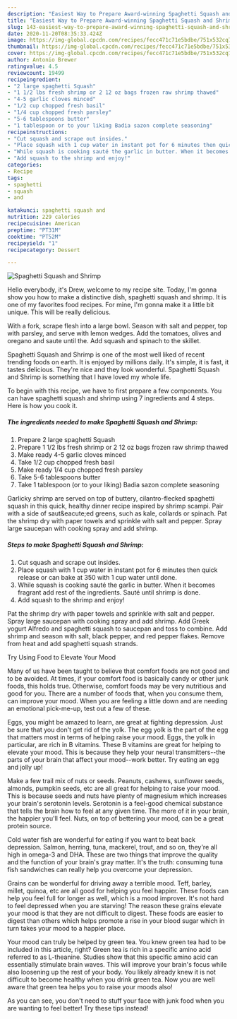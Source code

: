 ```yaml
---
description: "Easiest Way to Prepare Award-winning Spaghetti Squash and Shrimp"
title: "Easiest Way to Prepare Award-winning Spaghetti Squash and Shrimp"
slug: 143-easiest-way-to-prepare-award-winning-spaghetti-squash-and-shrimp
date: 2020-11-20T08:35:33.424Z
image: https://img-global.cpcdn.com/recipes/fecc471c71e5bdbe/751x532cq70/spaghetti-squash-and-shrimp-recipe-main-photo.jpg
thumbnail: https://img-global.cpcdn.com/recipes/fecc471c71e5bdbe/751x532cq70/spaghetti-squash-and-shrimp-recipe-main-photo.jpg
cover: https://img-global.cpcdn.com/recipes/fecc471c71e5bdbe/751x532cq70/spaghetti-squash-and-shrimp-recipe-main-photo.jpg
author: Antonio Brewer
ratingvalue: 4.5
reviewcount: 19499
recipeingredient:
- "2 large spaghetti Squash"
- "1 1/2 lbs fresh shrimp or 2 12 oz bags frozen raw shrimp thawed"
- "4-5 garlic cloves minced"
- "1/2 cup chopped fresh basil"
- "1/4 cup chopped fresh parsley"
- "5-6 tablespoons butter"
- "1 tablespoon or to your liking Badia sazon complete seasoning"
recipeinstructions:
- "Cut squash and scrape out insides."
- "Place squash with 1 cup water in instant pot for 6 minutes then quick release or can bake at 350 with 1 cup water until done."
- "While squash is cooking sauté the garlic in butter. When it becomes fragrant add rest of the ingredients. Sauté until shrimp is done."
- "Add squash to the shrimp and enjoy!"
categories:
- Recipe
tags:
- spaghetti
- squash
- and

katakunci: spaghetti squash and 
nutrition: 229 calories
recipecuisine: American
preptime: "PT31M"
cooktime: "PT52M"
recipeyield: "1"
recipecategory: Dessert

---
```



![Spaghetti Squash and Shrimp](https://img-global.cpcdn.com/recipes/fecc471c71e5bdbe/751x532cq70/spaghetti-squash-and-shrimp-recipe-main-photo.jpg)

Hello everybody, it's Drew, welcome to my recipe site. Today, I'm gonna show you how to make a distinctive dish, spaghetti squash and shrimp. It is one of my favorites food recipes. For mine, I'm gonna make it a little bit unique. This will be really delicious.

With a fork, scrape flesh into a large bowl. Season with salt and pepper, top with parsley, and serve with lemon wedges. Add the tomatoes, olives and oregano and saute until the. Add squash and spinach to the skillet.

Spaghetti Squash and Shrimp is one of the most well liked of recent trending foods on earth. It is enjoyed by millions daily. It's simple, it is fast, it tastes delicious. They're nice and they look wonderful. Spaghetti Squash and Shrimp is something that I have loved my whole life.


To begin with this recipe, we have to first prepare a few components. You can have spaghetti squash and shrimp using 7 ingredients and 4 steps. Here is how you cook it.

<!--inarticleads1-->

##### The ingredients needed to make Spaghetti Squash and Shrimp:

1. Prepare 2 large spaghetti Squash
1. Prepare 1 1/2 lbs fresh shrimp or 2 12 oz bags frozen raw shrimp thawed
1. Make ready 4-5 garlic cloves minced
1. Take 1/2 cup chopped fresh basil
1. Make ready 1/4 cup chopped fresh parsley
1. Take 5-6 tablespoons butter
1. Take 1 tablespoon (or to your liking) Badia sazon complete seasoning


Garlicky shrimp are served on top of buttery, cilantro-flecked spaghetti squash in this quick, healthy dinner recipe inspired by shrimp scampi. Pair with a side of saut&amp;eacute;ed greens, such as kale, collards or spinach. Pat the shrimp dry with paper towels and sprinkle with salt and pepper. Spray large saucepan with cooking spray and add shrimp. 

<!--inarticleads2-->

##### Steps to make Spaghetti Squash and Shrimp:

1. Cut squash and scrape out insides.
1. Place squash with 1 cup water in instant pot for 6 minutes then quick release or can bake at 350 with 1 cup water until done.
1. While squash is cooking sauté the garlic in butter. When it becomes fragrant add rest of the ingredients. Sauté until shrimp is done.
1. Add squash to the shrimp and enjoy!


Pat the shrimp dry with paper towels and sprinkle with salt and pepper. Spray large saucepan with cooking spray and add shrimp. Add Greek yogurt Alfredo and spaghetti squash to saucepan and toss to combine. Add shrimp and season with salt, black pepper, and red pepper flakes. Remove from heat and add spaghetti squash strands. 

Try Using Food to Elevate Your Mood


Many of us have been taught to believe that comfort foods are not good and to be avoided. At times, if your comfort food is basically candy or other junk foods, this holds true. Otherwise, comfort foods may be very nutritious and good for you. There are a number of foods that, when you consume them, can improve your mood. When you are feeling a little down and are needing an emotional pick-me-up, test out a few of these.

Eggs, you might be amazed to learn, are great at fighting depression. Just be sure that you don't get rid of the yolk. The egg yolk is the part of the egg that matters most in terms of helping raise your mood. Eggs, the yolk in particular, are rich in B vitamins. These B vitamins are great for helping to elevate your mood. This is because they help your neural transmitters--the parts of your brain that affect your mood--work better. Try eating an egg and jolly up!

Make a few trail mix of nuts or seeds. Peanuts, cashews, sunflower seeds, almonds, pumpkin seeds, etc are all great for helping to raise your mood. This is because seeds and nuts have plenty of magnesium which increases your brain's serotonin levels. Serotonin is a feel-good chemical substance that tells the brain how to feel at any given time. The more of it in your brain, the happier you'll feel. Nuts, on top of bettering your mood, can be a great protein source.

Cold water fish are wonderful for eating if you want to beat back depression. Salmon, herring, tuna, mackerel, trout, and so on, they're all high in omega-3 and DHA. These are two things that improve the quality and the function of your brain's gray matter. It's the truth: consuming tuna fish sandwiches can really help you overcome your depression. 

Grains can be wonderful for driving away a terrible mood. Teff, barley, millet, quinoa, etc are all good for helping you feel happier. These foods can help you feel full for longer as well, which is a mood improver. It's not hard to feel depressed when you are starving! The reason these grains elevate your mood is that they are not difficult to digest. These foods are easier to digest than others which helps promote a rise in your blood sugar which in turn takes your mood to a happier place.

Your mood can truly be helped by green tea. You knew green tea had to be included in this article, right? Green tea is rich in a specific amino acid referred to as L-theanine. Studies show that this specific amino acid can essentially stimulate brain waves. This will improve your brain's focus while also loosening up the rest of your body. You likely already knew it is not difficult to become healthy when you drink green tea. Now you are well aware that green tea helps you to raise your moods also!

As you can see, you don't need to stuff your face with junk food when you are wanting to feel better! Try  these tips  instead!


